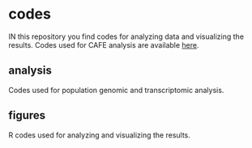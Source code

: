 # codes
IN this repository you find codes for analyzing data and visualizing the results. Codes used for CAFE analysis are available [here](https://github.com/ymat2/crayfish_cafe_analysis).

## analysis
Codes used for population genomic and transcriptomic analysis.

## figures
R codes used for analyzing and visualizing the results.